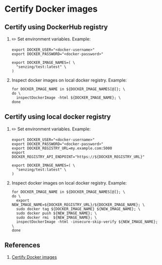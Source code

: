 # Certify Docker images

## Certify using DockerHub registry

1. :pencil2: Set environment variables.  Example:

    ```console
    export DOCKER_USER="<docker-username>"
    export DOCKER_PASSWORD="<docker-password>"

    export DOCKER_IMAGE_NAMES=( \
      "senzing/test:latest" \
    )
    ```

1. Inspect docker images on local docker registry.  Example:

    ```console
    for DOCKER_IMAGE_NAME in ${DOCKER_IMAGE_NAMES[@]}; \
    do \
      inspectDockerImage -html ${DOCKER_IMAGE_NAME}; \
    done
    ```

## Certify using local docker registry

1. :pencil2: Set environment variables.  Example:

    ```console
    export DOCKER_USER="<docker-username>"
    export DOCKER_PASSWORD="<docker-password>"
    export DOCKER_REGISTRY_URL=my.example.com:5000
    export DOCKER_REGISTRY_API_ENDPOINT="https://${DOCKER_REGISTRY_URL}"

    export DOCKER_IMAGE_NAMES=( \
      "senzing/test:latest" \
    )
    ```

1. Inspect docker images on local docker registry.  Example:

    ```console
    for DOCKER_IMAGE_NAME in ${DOCKER_IMAGE_NAMES[@]}; \
    do \
      export NEW_IMAGE_NAME=${DOCKER_REGISTRY_URL}/${DOCKER_IMAGE_NAME}; \
      sudo docker tag ${DOCKER_IMAGE_NAME} ${NEW_IMAGE_NAME}; \
      sudo docker push ${NEW_IMAGE_NAME}; \
      sudo docker rmi  ${NEW_IMAGE_NAME}; \
      inspectDockerImage -html -insecure-skip-verify ${NEW_IMAGE_NAME}; \
    done
    ```

## References

1. [Certify Docker images](https://docs.docker.com/docker-hub/publish/certify-images/)
